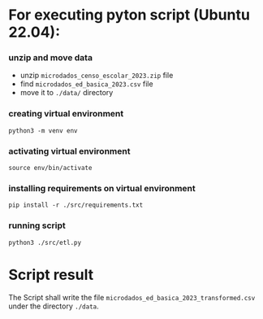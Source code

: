 # For executing pyton script (Ubuntu 22.04):

### unzip and move data 
- unzip ```microdados_censo_escolar_2023.zip``` file
- find ```microdados_ed_basica_2023.csv``` file
- move it to ```./data/``` directory 

### creating virtual environment
```python3 -m venv env```

### activating virtual environment
```source env/bin/activate```

### installing requirements on virtual environment
```pip install -r ./src/requirements.txt```

### running script 
```python3 ./src/etl.py```

# Script result  
The Script shall write the file ```microdados_ed_basica_2023_transformed.csv``` under the directory ```./data```.

